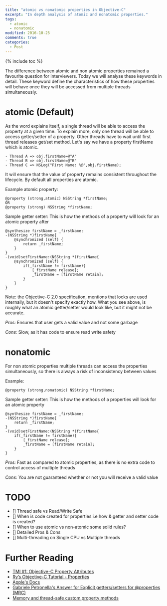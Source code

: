```yaml
---
title: "atomic vs nonatomic properties in Objective-C"
excerpt: "In depth analysis of atomic and nonatomic properties."
tags: 
  - atomic
  - nonatomic
modified: 2016-10-25
comments: true
categories:
  - Post
---
```

{% include toc %}

The difference between atomic and non atomic properties remained a favourite question for interviewers. Today we will analyse these keywords in detail. These keyword define the characteristics of how these properties will behave once they will be accessed from multiple threads simultaneously.


# atomic (Default)
As the word explains itself, a single thread will be able to access the property at a given time. To explain more, only one thread will be able to access getter/setter of a property. Other threads have to wait until first thread releases get/set method. Let's say we have a property firstName which is atomic. 

~~~ shell
- Thread A => obj.firstName=@"A"
- Thread B => obj.firstName=@"B"
- Thread C => NSLog("First Name: %@",obj.firstName);
~~~ 

It will ensure that the value of property remains consistent throughout the lifecycle. By default all properties are atomic.

Example atomic property:

~~~ shell
@property (strong,atomic) NSString *firstName;
OR
@property (strong) NSString *firstName;
~~~ 


Sample getter setter:
This is how the methods of a property will look for an atomic property after 

~~~ shell
@synthesize firstName = _firstName;
-(NSString *)firstName{
    @synchronized (self) {
        return _firstName;
    }
}
-(void)setFirstName:(NSString *)firstName{
    @synchronized (self) {
        if(_firstName != firstName){
            [_firstName release];
            _firstName = [firstName retain];
        }
    }
}
~~~
Note: the Objective-C 2.0 specification, mentions that locks are used internally, but it doesn't specify exactly how. What you see above, is roughly what an atomic getter/setter would look like, but it might not be accurate.

*Pros:* Ensures that user gets a valid value and not some garbage

*Cons:* Slow, as it has code to ensure read write safety



# nonatomic
For non atomic properties multiple threads can access the properties simultaneously, so there is always a risk of inconsistency between values

Example:

~~~ shell
@property (strong,nonatomic) NSString *firstName;
~~~ 

Sample getter setter:
This is how the methods of a properties will look for an atomic property

~~~ shell
@synthesize firstName = _firstName;
-(NSString *)firstName{
    return _firstName;
}
-(void)setFirstName:(NSString *)firstName{
    if(_firstName != firstName){
        [_firstName release];
        _firstName = [firstName retain];
    }
}

~~~ 
*Pros:* Fast as compared to atomic properties, as there is no extra code to control access of multiple threads

*Cons:* You are not guaranteed whether or not you will receive a valid value

# TODO
- [] Thread safe vs Read/Write Safe
- [] When is code created for properties i.e how & getter and setter code is created?
- [] When to use atomic vs non-atomic some solid rules?
- [] Detailed Pros & Cons
- [] Multi-threading on Single CPU vs Multiple threads

# Further Reading
- [TMI #1: Objective-C Property Attributes](https://realm.io/news/tmi-objective-c-property-attributes/)
- [Ry’s Objective-C Tutorial - Properties](http://rypress.com/tutorials/objective-c/properties)
- [Apple's Docs](https://developer.apple.com/library/content/documentation/Cocoa/Conceptual/ProgrammingWithObjectiveC/EncapsulatingData/EncapsulatingData.html)
- [Gabriele Petronella's Answer for Explicit getters/setters for @properties (MRC)](http://stackoverflow.com/a/21802205/800848)
- [Memory and thread-safe custom property methods](http://www.cocoawithlove.com/2009/10/memory-and-thread-safe-custom-property.html)

